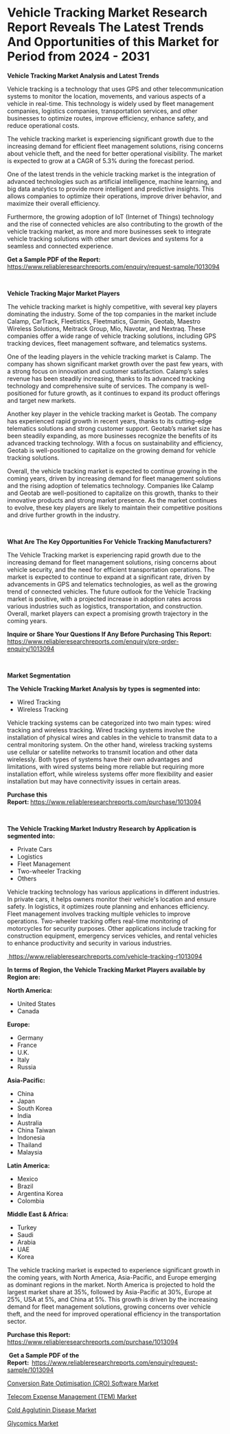 <p><h1>Vehicle Tracking Market Research Report Reveals The Latest Trends And Opportunities of this Market for Period from 2024 - 2031</h1></p><p><strong>Vehicle Tracking Market Analysis and Latest Trends</strong></p>
<p><p>Vehicle tracking is a technology that uses GPS and other telecommunication systems to monitor the location, movements, and various aspects of a vehicle in real-time. This technology is widely used by fleet management companies, logistics companies, transportation services, and other businesses to optimize routes, improve efficiency, enhance safety, and reduce operational costs.</p><p>The vehicle tracking market is experiencing significant growth due to the increasing demand for efficient fleet management solutions, rising concerns about vehicle theft, and the need for better operational visibility. The market is expected to grow at a CAGR of 5.3% during the forecast period.</p><p>One of the latest trends in the vehicle tracking market is the integration of advanced technologies such as artificial intelligence, machine learning, and big data analytics to provide more intelligent and predictive insights. This allows companies to optimize their operations, improve driver behavior, and maximize their overall efficiency.</p><p>Furthermore, the growing adoption of IoT (Internet of Things) technology and the rise of connected vehicles are also contributing to the growth of the vehicle tracking market, as more and more businesses seek to integrate vehicle tracking solutions with other smart devices and systems for a seamless and connected experience.</p></p>
<p><strong>Get a Sample PDF of the Report:&nbsp;</strong> <a href="https://www.reliableresearchreports.com/enquiry/request-sample/1013094">https://www.reliableresearchreports.com/enquiry/request-sample/1013094</a></p>
<p>&nbsp;</p>
<p><strong>Vehicle Tracking Major Market Players</strong></p>
<p><p>The vehicle tracking market is highly competitive, with several key players dominating the industry. Some of the top companies in the market include Calamp, CarTrack, Fleetistics, Fleetmatics, Garmin, Geotab, Maestro Wireless Solutions, Meitrack Group, Mio, Navotar, and Nextraq. These companies offer a wide range of vehicle tracking solutions, including GPS tracking devices, fleet management software, and telematics systems.</p><p>One of the leading players in the vehicle tracking market is Calamp. The company has shown significant market growth over the past few years, with a strong focus on innovation and customer satisfaction. Calamp’s sales revenue has been steadily increasing, thanks to its advanced tracking technology and comprehensive suite of services. The company is well-positioned for future growth, as it continues to expand its product offerings and target new markets.</p><p>Another key player in the vehicle tracking market is Geotab. The company has experienced rapid growth in recent years, thanks to its cutting-edge telematics solutions and strong customer support. Geotab’s market size has been steadily expanding, as more businesses recognize the benefits of its advanced tracking technology. With a focus on sustainability and efficiency, Geotab is well-positioned to capitalize on the growing demand for vehicle tracking solutions.</p><p>Overall, the vehicle tracking market is expected to continue growing in the coming years, driven by increasing demand for fleet management solutions and the rising adoption of telematics technology. Companies like Calamp and Geotab are well-positioned to capitalize on this growth, thanks to their innovative products and strong market presence. As the market continues to evolve, these key players are likely to maintain their competitive positions and drive further growth in the industry.</p></p>
<p>&nbsp;</p>
<p><strong>What Are The Key Opportunities For Vehicle Tracking Manufacturers?</strong></p>
<p><p>The Vehicle Tracking market is experiencing rapid growth due to the increasing demand for fleet management solutions, rising concerns about vehicle security, and the need for efficient transportation operations. The market is expected to continue to expand at a significant rate, driven by advancements in GPS and telematics technologies, as well as the growing trend of connected vehicles. The future outlook for the Vehicle Tracking market is positive, with a projected increase in adoption rates across various industries such as logistics, transportation, and construction. Overall, market players can expect a promising growth trajectory in the coming years.</p></p>
<p><strong>Inquire or Share Your Questions If Any Before Purchasing This Report:</strong> <a href="https://www.reliableresearchreports.com/enquiry/pre-order-enquiry/1013094">https://www.reliableresearchreports.com/enquiry/pre-order-enquiry/1013094</a></p>
<p>&nbsp;</p>
<p><strong>Market Segmentation</strong></p>
<p><strong>The Vehicle Tracking Market Analysis by types is segmented into:</strong></p>
<p><ul><li>Wired Tracking</li><li>Wireless Tracking</li></ul></p>
<p><p>Vehicle tracking systems can be categorized into two main types: wired tracking and wireless tracking. Wired tracking systems involve the installation of physical wires and cables in the vehicle to transmit data to a central monitoring system. On the other hand, wireless tracking systems use cellular or satellite networks to transmit location and other data wirelessly. Both types of systems have their own advantages and limitations, with wired systems being more reliable but requiring more installation effort, while wireless systems offer more flexibility and easier installation but may have connectivity issues in certain areas.</p></p>
<p><strong>Purchase this Report:&nbsp;</strong><a href="https://www.reliableresearchreports.com/purchase/1013094">https://www.reliableresearchreports.com/purchase/1013094</a></p>
<p>&nbsp;</p>
<p><strong>The Vehicle Tracking Market Industry Research by Application is segmented into:</strong></p>
<p><ul><li>Private Cars</li><li>Logistics</li><li>Fleet Management</li><li>Two-wheeler Tracking</li><li>Others</li></ul></p>
<p><p>Vehicle tracking technology has various applications in different industries. In private cars, it helps owners monitor their vehicle's location and ensure safety. In logistics, it optimizes route planning and enhances efficiency. Fleet management involves tracking multiple vehicles to improve operations. Two-wheeler tracking offers real-time monitoring of motorcycles for security purposes. Other applications include tracking for construction equipment, emergency services vehicles, and rental vehicles to enhance productivity and security in various industries.</p></p>
<p><a href="https://www.reliableresearchreports.com/vehicle-tracking-r1013094">&nbsp;https://www.reliableresearchreports.com/vehicle-tracking-r1013094</a></p>
<p><strong>In terms of Region, the Vehicle Tracking Market Players available by Region are:</strong></p>
<p>
    <p> <strong> North America: </strong>
        <ul>
            <li>United States</li>
            <li>Canada</li>
        </ul>
        </p> 
    <p> <strong> Europe: </strong>
        <ul>
            <li>Germany</li>
            <li>France</li>
            <li>U.K.</li>
            <li>Italy</li>
            <li>Russia</li>
        </ul>
        </p> 
    <p> <strong> Asia-Pacific: </strong>
        <ul>
            <li>China</li>
            <li>Japan</li>
            <li>South Korea</li>
            <li>India</li>
            <li>Australia</li>
            <li>China Taiwan</li>
            <li>Indonesia</li>
            <li>Thailand</li>
            <li>Malaysia</li>
        </ul>
        </p> 
    <p> <strong> Latin America: </strong>
        <ul>
            <li>Mexico</li>
            <li>Brazil</li>
            <li>Argentina Korea</li>
            <li>Colombia</li>
        </ul>
        </p> 
    <p> <strong> Middle East & Africa: </strong>
        <ul>
            <li>Turkey</li>
            <li>Saudi</li>
            <li>Arabia</li>
            <li>UAE</li>
            <li>Korea</li>
        </ul>
    </p>
    </p>
<p><p>The vehicle tracking market is expected to experience significant growth in the coming years, with North America, Asia-Pacific, and Europe emerging as dominant regions in the market. North America is projected to hold the largest market share at 35%, followed by Asia-Pacific at 30%, Europe at 25%, USA at 5%, and China at 5%. This growth is driven by the increasing demand for fleet management solutions, growing concerns over vehicle theft, and the need for improved operational efficiency in the transportation sector.</p></p>
<p><strong>Purchase this Report: </strong><a href="https://www.reliableresearchreports.com/purchase/1013094">https://www.reliableresearchreports.com/purchase/1013094</a></p>
<p>&nbsp;<strong>Get a Sample PDF of the Report:&nbsp;&nbsp;</strong><a href="https://www.reliableresearchreports.com/enquiry/request-sample/1013094">https://www.reliableresearchreports.com/enquiry/request-sample/1013094</a></p>
<p><strong></strong></p>
<p><p><a href="https://www.linkedin.com/pulse/market-forecast-global-conversion-rate-optimisation-cro-1fhde?trackingId=d%2BKUKf%2ByEOSjODdRuzdm7g%3D%3D">Conversion Rate Optimisation (CRO) Software Market</a></p><p><a href="https://www.linkedin.com/pulse/global-telecom-expense-management-tem-market-product-type-h6t4f?trackingId=qWVO1rKTqIo5rcorPxCvgw%3D%3D">Telecom Expense Management (TEM) Market</a></p><p><a href="https://github.com/fkhcgcyl33/Market-Research-Report-List-1/blob/main/cold-agglutinin-disease-market.md">Cold Agglutinin Disease Market</a></p><p><a href="https://github.com/ctanaka235/Market-Research-Report-List-1/blob/main/glycomics-market.md">Glycomics Market</a></p></p>